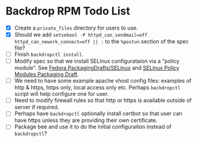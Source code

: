 # Backdrop RPM Todo List

* [x] Create a `private_files` directory for users to use.
* [x] Should we add `setsebool -P httpd_can_sendmail=off
httpd_can_nework_connect=off || :` to the `%postun` section of the spec
file?
* [ ] Finish `backdropctl install`.
* [ ] Modify spec so that we install SELinux configurataion via a
      "policy module". See [Fedora
      PackagingDrafts/SELinux](https://fedoraproject.org/wiki/PackagingDrafts/SELinux)
      and [SELinux Policy Modules Packaging
      Draft](https://fedoraproject.org/wiki/SELinux_Policy_Modules_Packaging_Draft).
* [ ] We need to have some example apache vhost config files: examples
      of http & https, https only, local access only etc. Perhaps
      `backdropctl` script will help configure one for user.
* [ ] Need to modify firewall rules so that http or https is available
      outside of server if required.
* [ ] Perhaps have `backdropctl` optionally install certbot so that
      user can have https unless they are providing their own certificate.
* [ ] Package bee and use it to do the initial configuraiton instead
      of `backdropctl`?
